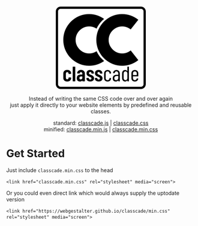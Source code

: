 <p align="center">
  <img src="/logo/1.svg" alt="classcade" />
</p><p align="center">
  Instead of writing the same CSS code over and over again<br/>
  just apply it directly to your website elements by predefined and reusable classes.  
</p><p align="center">
  standard: 
  <a href="https://webgestalter.github.io/classcade/classcade.js">classcade.js</a>
  |
  <a href="https://webgestalter.github.io/classcade/classcade.css">classcade.css</a>
  <br/>
  minified:
  <a href="https://webgestalter.github.io/classcade/classcade.min.js">classcade.min.js</a>
  |
  <a href="https://webgestalter.github.io/classcade/classcade.min.css">classcade.min.css</a>
</p>

# Get Started

Just include `classcade.min.css` to the head

```
<link href="classcade.min.css" rel="stylesheet" media="screen">
```

Or you could even direct link which would always supply the uptodate version

```
<link href="https://webgestalter.github.io/classcade/min.css" rel="stylesheet" media="screen">
```
